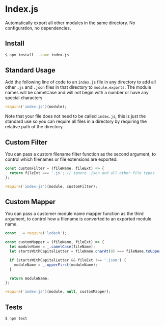 # Index.js
Automatically export all other modules in the same directory. No configuration, no dependencies.

## Install

```bash
$ npm install --save index-js
```

## Standard Usage

Add the following line of code to an `index.js` file in any directory to add all other `.js` and `.json` files in that directory to `module.exports`. The module names will be camelCase and will not begin with a number or have any special characters.

```js
require('index-js')(module);
```

Note that your file does not need to be called `index.js`, this is just the standard use so you can require all files in a directory by requiring the relative path of the directory.

## Custom Filter

You can pass a custom filename filter function as the second argument, to control which filenames or file extensions are exported.

```js
const customFilter = (fileName, fileExt) => {
  return fileExt === '.js'; // ignore .json and all other file types
};

require('index-js')(module, customFilter);
```

## Custom Mapper

You can pass a customer module name mapper function as the third argument, to control how a filename is converted to an exported module name.

```js
const _ = require('lodash');

const customMapper = (fileName, fileExt) => {
  let moduleName = _.camelCase(fileName);
  let startsWithCapitalLetter = fileName.charAt(0) === fileName.toUpperCase().charAt(0);

  if (startsWithCapitalLetter && fileExt !== '.json') {
    moduleName = _.upperFirst(moduleName);
  }

  return moduleName;
};

require('index-js')(module, null, customMapper);
```

## Tests

```bash
$ npm test
```
